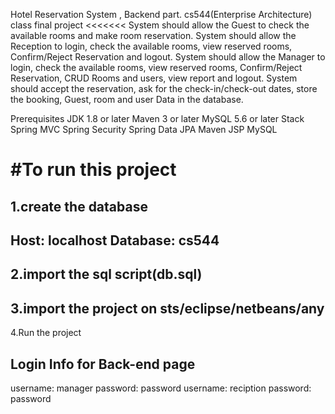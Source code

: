 Hotel Reservation System , Backend part. cs544(Enterprise Architecture) class final project
<<<<<<< System should allow the Guest to check the available rooms and make room reservation. System should allow the Reception to login, check the available rooms, view reserved rooms, Confirm/Reject Reservation and logout. System should allow the Manager to login, check the available rooms, view reserved rooms, Confirm/Reject Reservation, CRUD Rooms and users, view report and logout. System should accept the reservation, ask for the check-in/check-out dates, store the booking, Guest, room and user Data in the database.

Prerequisites JDK 1.8 or later
Maven 3 or later
MySQL 5.6 or later
Stack
Spring MVC
Spring Security
Spring Data JPA
Maven
JSP
MySQL

#To run this project 
=========================
1.create the database 
----------------------
Host: localhost 
Database: cs544 
-----------------------
2.import the sql script(db.sql) 
-------------------------------
3.import the project on sts/eclipse/netbeans/any
-------------------------------
4.Run the project

Login Info for Back-end page
---------------------------------
username: manager 
password: password 
username: reciption 
password: password
